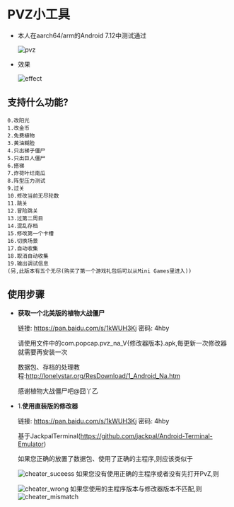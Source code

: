 # PVZ小工具
  * 本人在aarch64/arm的Android 7.12中测试通过

    ![pvz](images/pvz.png)

  * 效果

    ![effect](images/effect.png)
## 支持什么功能?
  ```
  0.改阳光
  1.改金币
  2.免费植物
  3.黄油糊脸
  4.只出梯子僵尸
  5.只出巨人僵尸
  6.搭梯
  7.炸荷叶烂南瓜
  8.阵型压力测试
  9.过关
  10.修改当前无尽轮数
  11.跳关
  12.冒险跳关
  13.过第二周目
  14.混乱存档
  15.修改第一个卡槽
  16.切换场景
  17.自动收集
  18.取消自动收集
  19.输出调试信息
  (另,此版本有五个无尽(购买了第一个游戏礼包后可以从Mini Games里进入))
  ```
## 使用步骤
  * **获取一个北美版的植物大战僵尸**

    链接: https://pan.baidu.com/s/1kWUH3Kj 密码: 4hby

    请使用文件中的com.popcap.pvz_na_V{修改器版本}.apk,每更新一次修改器就需要再安装一次

    数据包、存档的处理教程:http://lonelystar.org/ResDownload/1_Android_Na.htm

    感谢植物大战僵尸吧@囧丫乙

  * 1.**使用直装版的修改器**

    链接: https://pan.baidu.com/s/1kWUH3Kj 密码: 4hby

    基于JackpalTerminal(https://github.com/jackpal/Android-Terminal-Emulator)

    如果您正确的放置了数据包、使用了正确的主程序,则应该类似于

    ![cheater_suceess](images/cheater_success.png)
    如果您没有使用正确的主程序或者没有先打开PvZ,则

    ![cheater_wrong](images/cheater_wrong.png)
    如果您使用的主程序版本与修改器版本不匹配,则
    ![cheater_mismatch](images/cheater_mismatch.png)
